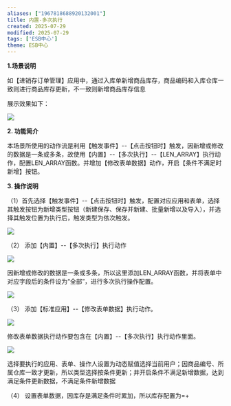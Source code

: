 ```yaml
---
aliases: ["1967818688920132001"]
title: 内置-多次执行
created: 2025-07-29
modified: 2025-07-29
tags: ['ESB中心']
theme: ESB中心
---
```


**1.场景说明**

如【进销存订单管理】应用中，通过入库单新增商品库存，商品编码和入库仓库一致则进行商品库存更新，不一致则新增商品库存信息

展示效果如下：

![](https://myhelpdoc.oss-cn-heyuan.aliyuncs.com/mdimages/580ce8b4eaf5a5bc2277ff5c92589a6b.jpg)

**2. 功能简介**

本场景所使用的动作流是利用【触发事件】--【点击按钮时】触发，因新增或修改的数据是一条或多条，故使用【内置】--【多次执行】--【LEN\_ARRAY】执行动作，配置LEN\_ARRAY函数。并增加【修改表单数据】动作，开启【条件不满足时新增】按钮。

**3. 操作说明**

（1）首先选择【触发事件】--【点击按钮时】触发，配置对应应用和表单，选择其触发按钮为新增类型按钮（新建保存、保存并新建、批量新增以及导入），并选择其触发位置为执行后，触发类型为依次触发。

![](https://myhelpdoc.oss-cn-heyuan.aliyuncs.com/mdimages/53804250cbf76f707b717d3a282fbabf.jpg)

（2） 添加【内置】--【多次执行】执行动作

![](https://myhelpdoc.oss-cn-heyuan.aliyuncs.com/mdimages/cc0f569459d05ad064178f980f7fabd4.jpg)

因新增或修改的数据是一条或多条，所以这里添加LEN\_ARRAY函数，并将表单中对应字段后的条件设为“全部”，进行多次执行操作配置。

![](https://myhelpdoc.oss-cn-heyuan.aliyuncs.com/mdimages/1e369aa7c5f5a73591b5a94563e8dba5.jpg)

（3） 添加【标准应用】--【修改表单数据】执行动作。

![](https://myhelpdoc.oss-cn-heyuan.aliyuncs.com/mdimages/16428332dc46d5659db564e6a26e43fe.jpg)

修改表单数据执行动作要包含在【内置】--【多次执行】执行动作里面。

![](https://myhelpdoc.oss-cn-heyuan.aliyuncs.com/mdimages/a534a1cd17511e04b308d3e1b4f96f96.jpg)

选择要执行的应用、表单、操作人设置为动态赋值选择当前用户；因商品编号、所属仓库一致才更新，所以类型选择按条件更新；并开启条件不满足新增数据，达到满足条件更新数据，不满足条件新增数据

（4） 设置表单数据，因库存是满足条件时累加，所以库存配置为=+

